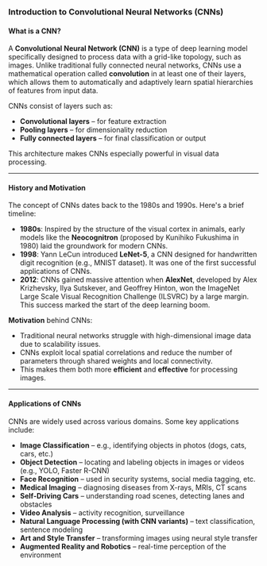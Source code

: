 ### **Introduction to Convolutional Neural Networks (CNNs)**

#### **What is a CNN?**

A **Convolutional Neural Network (CNN)** is a type of deep learning model specifically designed to process data with a grid-like topology, such as images. Unlike traditional fully connected neural networks, CNNs use a mathematical operation called **convolution** in at least one of their layers, which allows them to automatically and adaptively learn spatial hierarchies of features from input data.

CNNs consist of layers such as:
- **Convolutional layers** – for feature extraction
- **Pooling layers** – for dimensionality reduction
- **Fully connected layers** – for final classification or output

This architecture makes CNNs especially powerful in visual data processing.

---

#### **History and Motivation**

The concept of CNNs dates back to the 1980s and 1990s. Here's a brief timeline:

- **1980s**: Inspired by the structure of the visual cortex in animals, early models like the **Neocognitron** (proposed by Kunihiko Fukushima in 1980) laid the groundwork for modern CNNs.
- **1998**: Yann LeCun introduced **LeNet-5**, a CNN designed for handwritten digit recognition (e.g., MNIST dataset). It was one of the first successful applications of CNNs.
- **2012**: CNNs gained massive attention when **AlexNet**, developed by Alex Krizhevsky, Ilya Sutskever, and Geoffrey Hinton, won the ImageNet Large Scale Visual Recognition Challenge (ILSVRC) by a large margin. This success marked the start of the deep learning boom.

**Motivation** behind CNNs:
- Traditional neural networks struggle with high-dimensional image data due to scalability issues.
- CNNs exploit local spatial correlations and reduce the number of parameters through shared weights and local connectivity.
- This makes them both more **efficient** and **effective** for processing images.

---

#### **Applications of CNNs**

CNNs are widely used across various domains. Some key applications include:

- **Image Classification** – e.g., identifying objects in photos (dogs, cats, cars, etc.)
- **Object Detection** – locating and labeling objects in images or videos (e.g., YOLO, Faster R-CNN)
- **Face Recognition** – used in security systems, social media tagging, etc.
- **Medical Imaging** – diagnosing diseases from X-rays, MRIs, CT scans
- **Self-Driving Cars** – understanding road scenes, detecting lanes and obstacles
- **Video Analysis** – activity recognition, surveillance
- **Natural Language Processing (with CNN variants)** – text classification, sentence modeling
- **Art and Style Transfer** – transforming images using neural style transfer
- **Augmented Reality and Robotics** – real-time perception of the environment
